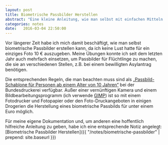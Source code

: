 ```yaml
---
layout: post
title: Biometrische Passbilder Herstellen
abstract: "Eine kleine Anleitung, wie man selbst mit einfachen Mitteln biometrische Passbilder herstellen kann"
categories: notes
date:   2016-03-04 22:50:00
---
```


Vor längerer Zeit habe ich mich damit beschäftigt, wie man selbst biometrische Passbilder erstellen kann, da ich keine Lust hatte für ein einziges Foto 10 € auszugeben.
Meine Übungen konnte ich seit dem letzten Jahr auch mehrfach einsetzen, um Passbilder für Flüchtlinge zu machen, die sie an verschiedenen Stellen, z.B. bei einem bewilligten Asylantrag benötigen.

Die entsprechenden Regeln, die man beachten muss sind als [„Passbild-Schablone für Personen ab einem Alter von 10 Jahren“](https://www.bundesdruckerei.de/sites/default/files/passbildschablone_erwachsene.pdf) bei der Bundesdruckerei verfügbar.
Außer einer vernünftigen Kamera und einem Bildbearbeitungsprogramm (ich verwende [GIMP](https://www.gimp.org/)) ist so mit einem Fotodrucker und Fotopapier oder den Foto-Druckangeboten in einigen Drogerien die Herstellung eines biometrische Passbilds für unter einem Euro möglich.

Für meine eigene Dokumentation und, um anderen eine hoffentlich hilfreiche Anleitung zu geben, habe ich eine entsprechende Notiz angelegt:
[Biometrische Passbilder Herstellen]({{ "/notes/biometrische-passbilder" | prepend: site.baseurl }})
